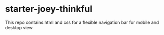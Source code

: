 # starter-joey-thinkful

This repo contains html and css for a flexible navigation bar for mobile and desktop view
